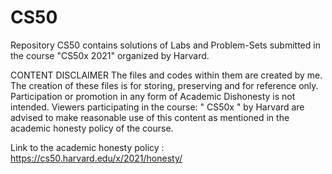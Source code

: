 # CS50
Repository CS50 contains solutions of Labs and Problem-Sets submitted in the course "CS50x 2021" organized by Harvard.

CONTENT DISCLAIMER
The files and codes within them are created by me. The creation of these files is for storing, preserving and for reference only. Participation or promotion in any form of Academic Dishonesty is not intended.
Viewers participating in the course: " CS50x " by Harvard are advised to make reasonable use of this content as mentioned in the academic honesty policy of the course.

Link to the academic honesty policy :
https://cs50.harvard.edu/x/2021/honesty/
